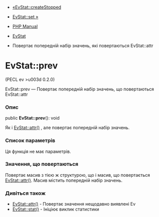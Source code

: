 - [«EvStat::createStopped](evstat.createstopped.md)
- [EvStat::set »](evstat.set.md)

- [PHP Manual](index.md)
- [EvStat](class.evstat.md)
- Повертає попередній набір значень, які повертаються EvStat::attr

# EvStat::prev

(PECL ev \>u003d 0.2.0)

EvStat::prev — Повертає попередній набір значень, що повертаються
EvStat::attr

### Опис

public **EvStat::prev**(): void

Як і [EvStat::attr()](evstat.attr.md) , але повертає попередній
набір значень.

### Список параметрів

Ця функція не має параметрів.

### Значення, що повертаються

Повертає масив з тією ж структурою, що і масив, що повертається
[EvStat::attr()](evstat.attr.md). Масив містить попередній набір
значень.

### Дивіться також

- [EvStat::attr()](evstat.attr.md) - Повертає значення нещодавно
виявлені Ev
- [EvStat::stat()](evstat.stat.md) - Ініціює виклик статистики
